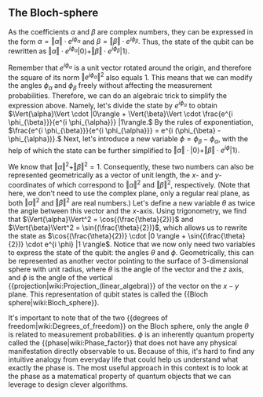 ## The Bloch-sphere

As the coefficients $\alpha$ and $\beta$ are complex numbers, they can be expressed in the form $\alpha = \Vert{\alpha}\Vert \cdot e^{i \phi_{\alpha}}$ and $\beta = \Vert{\beta}\Vert \cdot e^{i \phi_{\beta}}.$ Thus, the state of the qubit can be rewritten as $\Vert{\alpha}\Vert \cdot e^{i \phi_{\alpha}} |0\rangle + \Vert{\beta}\Vert \cdot e^{i \phi_{\beta}} |1\rangle.$

Remember that $e^{i \phi_{\alpha}}$ is a unit vector rotated around the origin, and therefore the square of its norm $\Vert{e^{i \phi_{\alpha}}}\Vert^2$ also equals $1.$ This means that we can modify the angles $\phi_{\alpha}$ and $\phi_{\beta}$ freely without affecting the measurement probabilities. Therefore, we can do an algebraic trick to simplify the expression above. Namely, let's divide the state by $e^{i \phi_{\alpha}}$ to obtain $\Vert{\alpha}\Vert \cdot |0\rangle + \Vert{\beta}\Vert \cdot \frac{e^{i \phi_{\beta}}}{e^{i \phi_{\alpha}}} |1\rangle.$ By the rules of exponentiation, $\frac{e^{i \phi_{\beta}}}{e^{i \phi_{\alpha}}} = e^{i (\phi_{\beta} - \phi_{\alpha})}.$ Next, let's introduce a new variable $\phi = \phi_{\beta} - \phi_{\alpha},$ with the help of which the state can be further simplified to $\Vert{\alpha}\Vert \cdot |0\rangle + \Vert{\beta}\Vert \cdot e^{i \phi} |1\rangle.$

We know that $\Vert{\alpha}\Vert^2 + \Vert{\beta}\Vert^2 = 1.$ Consequently, these two numbers can also be represented geometrically as a vector of unit length, the $x$- and $y$-coordinates of which correspond to $\Vert{\alpha}\Vert^2$ and $\Vert{\beta}\Vert^2$, respectively. (Note that here, we don't need to use the complex plane, only a regular real plane, as both $\Vert{\alpha}\Vert^2$ and $\Vert{\beta}\Vert^2$ are real numbers.) Let's define a new variable $\theta$ as twice the angle between this vector and the $x$-axis. Using trigonometry, we find that $\Vert{\alpha}\Vert^2 = \cos{(\frac{\theta}{2})}$ and $\Vert{\beta}\Vert^2 = \sin{(\frac{\theta}{2})}$, which allows us to rewrite the state as $\cos{(\frac{\theta}{2})} \cdot |0 \rangle + \sin{(\frac{\theta}{2})} \cdot e^{i \phi} |1 \rangle$. Notice that we now only need two variables to express the state of the qubit: the angles $\theta$ and $\phi.$ Geometrically, this can be represented as another vector pointing to the surface of 3-dimensional sphere with unit radius, where $\theta$ is the angle of the vector and the $z$ axis, and $\phi$ is the angle of the vertical {{projection|wiki:Projection_(linear_algebra)}} of the vector on the $x-y$ plane. This representation of qubit states is called the {{Bloch sphere|wiki:Bloch_sphere}}.

It's important to note that of the two {{degrees of freedom|wiki:Degrees_of_freedom}} on the Bloch sphere, only the angle $\theta$ is related to measurement probabilities. $\phi$ is an inherently quantum property called the {{phase|wiki:Phase_factor}} that does not have any physical manifestation directly observable to us. Because of this, it's hard to find any intuitive analogy from everyday life that could help us understand what exactly the phase is. The most useful approach in this context is to look at the phase as a matematical property of quantum objects that we can leverage to design clever algorithms.

<!-- TODO make sure the connection is made between the representations and playing with the bloch sphere is possible -->